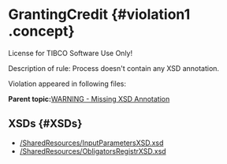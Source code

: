 # GrantingCredit {#violation1 .concept}

License for TIBCO Software Use Only!

Description of rule: Process doesn't contain any XSD annotation.

Violation appeared in following files:

**Parent topic:**[WARNING - Missing XSD Annotation](../../../qa/rules/WARNING_-_Missing_XSD_Annotation.md)

## XSDs {#XSDs}

-   [/SharedResources/InputParametersXSD.xsd](../../../projects/GrantingCredit/SharedResources/InputParametersXSD.xsd.md)
-   [/SharedResources/ObligatorsRegistrXSD.xsd](../../../projects/GrantingCredit/SharedResources/ObligatorsRegistrXSD.xsd.md)

